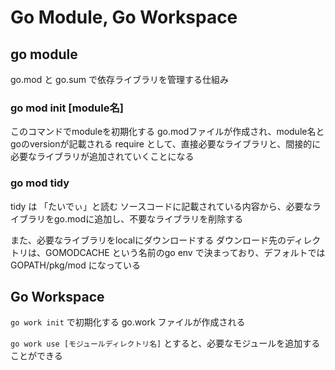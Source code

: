 # Go Module, Go Workspace


## go module

go.mod と go.sum で依存ライブラリを管理する仕組み

### go mod init [module名]
このコマンドでmoduleを初期化する
go.modファイルが作成され、module名とgoのversionが記載される
require として、直接必要なライブラリと、間接的に必要なライブラリが追加されていくことになる

### go mod tidy
tidy は 「たいでぃ」と読む
ソースコードに記載されている内容から、必要なライブラリをgo.modに追加し、不要なライブラリを削除する

また、必要なライブラリをlocalにダウンロードする
ダウンロード先のディレクトリは、GOMODCACHE という名前のgo env で決まっており、デフォルトでは GOPATH/pkg/mod になっている




## Go Workspace

`go work init` で初期化する
go.work ファイルが作成される

`go work use [モジュールディレクトリ名]` とすると、必要なモジュールを追加することができる

<!--stackedit_data:
eyJoaXN0b3J5IjpbMTY2Mzg5NTQwOCwtMTU4NjM2ODQ3Ml19
-->